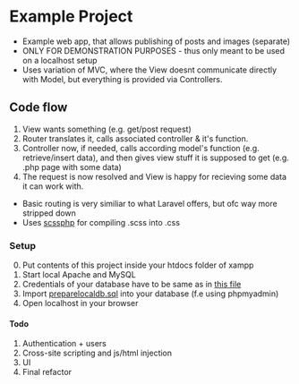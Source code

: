 # Example Project

- Example web app, that allows publishing of posts and images (separate)
- ONLY FOR DEMONSTRATION PURPOSES - thus only meant to be used on a localhost setup
- Uses variation of MVC, where the View doesnt communicate directly with Model, but everything is provided via Controllers.

## Code flow
1. View wants something (e.g. get/post request)
2. Router translates it, calls associated controller & it's function. 
3. Controller now, if needed, calls according model's function (e.g. retrieve/insert data), and then gives view stuff it is supposed to get (e.g. .php page with some data) 
4. The request is now resolved and View is happy for recieving some data it can work with.

- Basic routing is very similiar to what Laravel offers, but ofc way more stripped down
- Uses [scssphp](https://scssphp.github.io/scssphp/) for compiling .scss into .css

### Setup
0. Put contents of this project inside your htdocs folder of xampp
1. Start local Apache and MySQL
3. Credentials of your database have to be same as in [this file](https://github.com/machacekmartin/ExampleProject/blob/master/config/database.php) 
4. Import [preparelocaldb.sql](https://github.com/machacekmartin/ExampleProject/blob/master/preparelocaldb.sql) into your database (f.e using phpmyadmin)
5. Open localhost in your browser

#### Todo
1. Authentication + users
2. Cross-site scripting and js/html injection
3. UI
4. Final refactor
